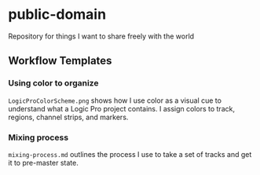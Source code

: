 # public-domain
Repository for things I want to share freely with the world

## Workflow Templates

### Using color to organize

`LogicProColorScheme.png` shows how I use color as a visual cue to understand what a Logic Pro project contains. I assign colors to track, regions, channel strips, and markers.

### Mixing process

`mixing-process.md` outlines the process I use to take a set of tracks and get it to pre-master state.
